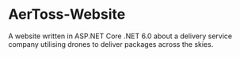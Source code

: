 # AerToss-Website
A website written in ASP.NET Core .NET 6.0 about a delivery service company utilising drones to deliver packages across the skies.
